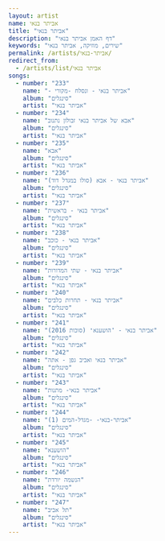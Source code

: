 ```yaml
---
layout: artist
name: אביתר בנאי
title: "אביתר בנאי"
description: "דף האמן אביתר בנאי"
keywords: "שירים, מוזיקה, אביתר בנאי"
permalink: /artists/אביתר-בנאי/
redirect_from:
  - /artists/list/אביתר בנאי
songs:
  - number: "233"
    name: "- אביתר בנאי - ונסלח -מקורי"
    album: "סינגלים"
    artist: "אביתר בנאי"
  - number: "234"
    name: "אבא של אביתר בנאי זבולון נתנוב"
    album: "סינגלים"
    artist: "אביתר בנאי"
  - number: "235"
    name: "אבא"
    album: "סינגלים"
    artist: "אביתר בנאי"
  - number: "236"
    name: "אביתר בנאי - אבא (סולו במגדל דוד)"
    album: "סינגלים"
    artist: "אביתר בנאי"
  - number: "237"
    name: "אביתר בנאי - בראשית"
    album: "סינגלים"
    artist: "אביתר בנאי"
  - number: "238"
    name: "אביתר בנאי - כוכב"
    album: "סינגלים"
    artist: "אביתר בנאי"
  - number: "239"
    name: "אביתר בנאי - שתי המדורות"
    album: "סינגלים"
    artist: "אביתר בנאי"
  - number: "240"
    name: "אביתר בנאי - תחרות כלבים"
    album: "סינגלים"
    artist: "אביתר בנאי"
  - number: "241"
    name: "אביתר בנאי - ❜הושענא❛ (סוכות 2016)"
    album: "סינגלים"
    artist: "אביתר בנאי"
  - number: "242"
    name: "אביתר בנאי ואביב גפן - אתה"
    album: "סינגלים"
    artist: "אביתר בנאי"
  - number: "243"
    name: "אביתר בנאי- מתנות"
    album: "סינגלים"
    artist: "אביתר בנאי"
  - number: "244"
    name: "אביתר-בנאי- -מגדל-המים (1)"
    album: "סינגלים"
    artist: "אביתר בנאי"
  - number: "245"
    name: "הושענא"
    album: "סינגלים"
    artist: "אביתר בנאי"
  - number: "246"
    name: "הנשמה יורדת"
    album: "סינגלים"
    artist: "אביתר בנאי"
  - number: "247"
    name: "תל אביב"
    album: "סינגלים"
    artist: "אביתר בנאי"
---
```


